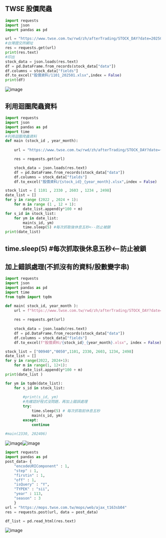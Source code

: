 ## TWSE 股價爬蟲
```python
import requests
import json
import pandas as pd

url = "https://www.twse.com.tw/rwd/zh/afterTrading/STOCK_DAY?date=20250114&stockNo=2330&response=json&_=1736819299754%20Request%20Method:%20GET"
#台灣證交所網址
res = requests.get(url)
print(res.text)
#印出
stock_data = json.loads(res.text)
df = pd.DataFrame.from_records(stock_data["data"])
df.columns = stock_data["fields"]
df.to_excel("股價資料/1101_202501.xlsx",index = False)
print(df)
```
![image](https://github.com/user-attachments/assets/1b0f9263-6732-437e-83b5-1ae3d7f4dd98)
## 利用迴圈爬蟲資料
```python
import requests
import json
import pandas as pd
import time
#利用迴圈爬蟲資料
def main (stock_id , year_month):
    
    url = "https://www.twse.com.tw/rwd/zh/afterTrading/STOCK_DAY?date={year_month}01&stockNo={stock_id}&response=json&_=1736819299754%20Request%20Method:%20GET"

    res = requests.get(url)

    stock_data = json.loads(res.text)
    df = pd.DataFrame.from_records(stock_data["data"])
    df.columns = stock_data["fields"]
    df.to_excel("股價資料/{stock_id}_{year_month}.xlsx",index = False)

stock_list = [ 1101 , 2330 , 2603 , 1234 , 2498]
date_list = []
for y in range (2022 , 2024 + 1):
    for m in range (1 , 12 + 1):
        date_list.append(y*100 + m)
for s_id in stock_list:
    for ym in date_list:
        main(s_id, ym)
        time.sleep(5) #每次抓取後休息五秒<--防止被鎖
print(date_list)
```
## time.sleep(5) #每次抓取後休息五秒<--防止被鎖
## 加上錯誤處理(不抓沒有的資料/股數變字串)
```python
import requests
import json
import pandas as pd
import time
from tqdm import tqdm

def main( stock_id, year_month ):
    url = f"https://www.twse.com.tw/rwd/zh/afterTrading/STOCK_DAY?date={year_month}01&stockNo={stock_id}&response=json&_=1736755383494"
    
    res = requests.get(url)
    
    stock_data = json.loads(res.text)
    df = pd.DataFrame.from_records(stock_data["data"])
    df.columns = stock_data["fields"]
    df.to_excel(f"股價資料/{stock_id}_{year_month}.xlsx", index = False)

stock_list = ["00940","0050",1101, 2330, 2603, 1234, 2498]
date_list = []
for y in range(2022, 2024+1):
    for m in range(1, 12+1):
        date_list.append(y*100 + m)
print(date_list )

for ym in tqdm(date_list):
    for s_id in stock_list:
    
        #print(s_id, ym)
        #先確認好程式沒問題，再加上錯誤處理
        try:
            time.sleep(5) # 每次抓取前休息五秒
            main(s_id, ym)
        except:
            continue
            
#main(2330, 202406)
```


![image](https://github.com/user-attachments/assets/db658b49-8481-46c5-9497-d6382d91314f)![image](https://github.com/user-attachments/assets/4e61bcb3-cc4e-49bf-a568-8c6bd9dce758)
```python
import requests
import pandas as pd
post_data= {
    "encodeURIComponent" : 1,
    "step" : 1,
    "firstin" : 1,
    "off" : 1,
    "isQuery" : "Y",
    "TYPEK" : "sii",
    "year" : 113,
    "season" : 3
    }
url = "https://mops.twse.com.tw/mops/web/ajax_t163sb04"
res = requests.post(url, data = post_data)

df_list = pd.read_html(res.text)
```

![image](https://github.com/user-attachments/assets/f63b6e37-33df-45f3-b5ca-de4ab7cc0263)
